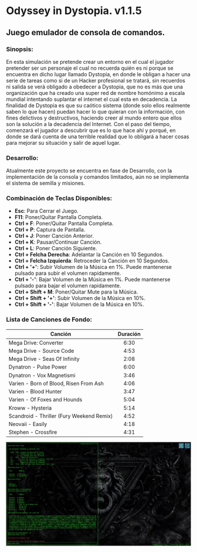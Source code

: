 # Odyssey in Dystopia. v1.1.5

## Juego emulador de consola de comandos.

### Sinopsis:

En esta simulación se pretende crear un entorno en el cual el jugador pretender ser un personaje el cual no recuerda quién es ni porque se encuentra en dicho lugar llamado Dystopia, en donde le obligan a hacer una serie de tareas como si de un Hacker profesional se tratará, sin recuerdos ni salida se verá obligado a obedecer a Dystopia, que no es más que una organización que ha creado una super red de nombre homónimo a escala mundial intentando suplantar el internet el cual esta en decadencia. La finalidad de Dystopia es que su caótico sistema (donde solo ellos realmente saben lo que hacen) puedan hacer lo que quieran con la información, con fines delictivos y destructivos, haciendo creer al mundo entero que ellos son la solución a la decadencia del Internet. Con el paso del tiempo, comenzará el jugador a descubrir que es lo que hace ahí y porqué, en donde se dará cuenta de una terrible realidad que lo obligará a hacer cosas para mejorar su situación y salir de aquel lugar.

### Desarrollo:
Atualmente este proyecto se encuentra en fase de Desarrollo, con la implementación de la consola y comandos limitados, aún no se implementa el sistema de semilla y misiones.

### Combinación de Teclas Disponibles:

* __Esc__: Para Cerrar el Juego.
* __F11__: Poner/Quitar Pantalla Completa.
* __Ctrl + F__: Poner/Quitar Pantalla Completa.
* __Ctrl + P__: Captura de Pantalla.
* __Ctrl + J__: Poner Canción Anterior.
* __Ctrl + K__: Pausar/Continuar Canción.
* __Ctrl + L__: Poner Canción Siguiente.
* __Ctrl + Felcha Derecha__: Adelantar la Canción en 10 Segundos.
* __Ctrl + Felcha Izquierda__: Retroceder la Canción en 10 Segundos.
* __Ctrl + '+'__: Subir Volumen de la Música en 1%.
    Puede mantenerse pulsado para subir el volumen rapidamente.
* __Ctrl + '-'__: Bajar Volumen de la Música en 1%.
    Puede mantenerse pulsado para bajar el volumen rapidamente.
* __Ctrl + Shift + M__: Poner/Quitar Mute para la Música.
* __Ctrl + Shift + '+'__: Subir Volumen de la Música en 10%.
* __Ctrl + Shift + '-'__: Bajar Volumen de la Música en 10%.

### Lista de Canciones de Fondo:

|                  Canción                  | Duración |
|-------------------------------------------| :------: |
| Mega Drive: Converter                     |   6:30   |
| Mega Drive - Source Code                  |   4:53   |
| Mega Drive - Seas Of Infinity             |   2:08   |
| Dynatron - Pulse Power                    |   6:00   |
| Dynatron - Vox Magnetismi                 |   3:46   |
| Varien - Born of Blood, Risen From Ash    |   4:06   |
| Varien - Blood Hunter                     |   3:47   |
| Varien - Of Foxes and Hounds              |   5:04   |
| Kroww - Hysteria                          |   5:14   |
| Scandroid - Thriller (Fury Weekend Remix) |   4:52   |
| Neovaii - Easily                          |   4:18   |
| Stephen - Crossfire                       |   4:31   |

![OdinDis](capturas/Odin_Dis.jpg "Odyssey in Dystopia v1.1.5")
